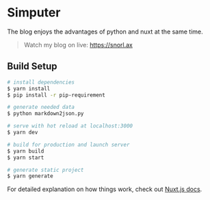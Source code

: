 # Simputer

The blog enjoys the advantages of python and nuxt at the same time.
> Watch my blog on live: https://snorl.ax

## Build Setup

``` bash
# install dependencies
$ yarn install
$ pip install -r pip-requirement

# generate needed data
$ python markdown2json.py

# serve with hot reload at localhost:3000
$ yarn dev

# build for production and launch server
$ yarn build
$ yarn start

# generate static project
$ yarn generate
```

For detailed explanation on how things work, check out [Nuxt.js docs](https://nuxtjs.org).
